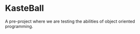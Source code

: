 KasteBall
=========

A pre-project where we are testing the abilities of object oriented programming. 
